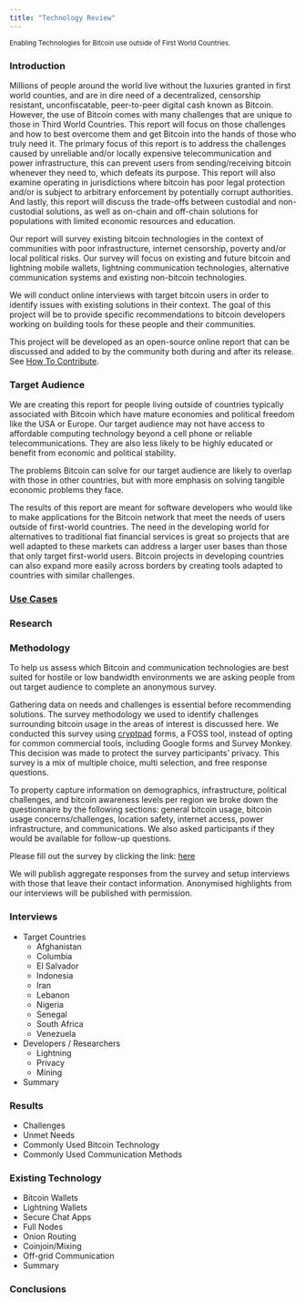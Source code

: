```yaml
---
title: "Technology Review"
---
```

<sub>Enabling Technologies for Bitcoin use outside of First World Countries.</sub>

### Introduction
Millions of people around the world live without the luxuries granted in first world counties, and are in dire need of a decentralized, censorship resistant, unconfiscatable, peer-to-peer digital cash known as Bitcoin. However, the use of Bitcoin comes with many challenges that are unique to those in Third World Countries. This report will focus on those challenges and how to best overcome them and get Bitcoin into the hands of those who truly need it. The primary focus of this report is to address the challenges caused by unreliable and/or locally expensive telecommunication and power infrastructure, this can prevent users from sending/receiving bitcoin whenever they need to, which defeats its purpose. This report will also examine operating in jurisdictions where bitcoin has poor legal protection and/or is subject to arbitrary enforcement by potentially corrupt authorities.  And lastly, this report will discuss the trade-offs between custodial and non-custodial solutions, as well as on-chain and off-chain solutions for populations with limited economic resources and education.

Our report will survey existing bitcoin technologies in the context of communities with poor infrastructure, internet censorship, poverty and/or local political risks. Our survey will focus on existing and future bitcoin and lightning mobile wallets, lightning communication technologies, alternative communication systems and existing non-bitcoin technologies.

We will conduct online interviews with target bitcoin users in order to identify issues with existing solutions in their context. The goal of this project will be to provide specific recommendations to bitcoin developers working on building tools for these people and their communities.

This project will be developed as an open-source online report that can be discussed and added to by the community both during and after its release. See [How To Contribute](contributing.md).

### Target Audience

We are creating this report for people living outside of countries typically associated with Bitcoin which have mature economies and political freedom like the USA or Europe. Our target audience may not have access to affordable computing technology beyond a cell phone or reliable telecommunications. They are also less likely to be highly educated or benefit from economic and political stability. 

The problems Bitcoin can solve for our target audience are likely to overlap with those in other countries, but with more emphasis on solving tangible economic problems they face.

The results of this report are meant for software developers who would like to make applications for the Bitcoin network that meet the needs of users outside of first-world countries. The need in the developing world for alternatives to traditional fiat financial services is great so projects that are well adapted to these markets can address a larger user bases than those that only target first-world users. Bitcoin projects in developing countries can also expand more easily across borders by creating tools adapted to countries with similar challenges.

### [Use Cases](technology_review/use_cases.md)

### Research

### Methodology

To help us assess which Bitcoin and communication technologies are best suited for hostile or low bandwidth environments we are asking people from out target audience to complete an anonymous survey.

Gathering data on needs and challenges is essential before recommending solutions. The survey methodology we used to identify challenges surrounding bitcoin usage in the areas of interest is discussed here. We conducted this survey using [cryptpad](https://cryptpad.fr/form) forms, a FOSS tool, instead of opting for common commercial tools, including Google forms and Survey Monkey. This decision was made to protect the survey participants’ privacy. This survey is a mix of multiple choice, multi selection, and free response questions. 

To property capture information on demographics, infrastructure, political challenges, and bitcoin awareness levels per region we broke down the questionnaire by the following sections: general bitcoin usage, bitcoin usage concerns/challenges, location safety, internet access, power infrastructure, and communications. We also asked participants if they would be available for follow-up questions.

Please fill out the survey by clicking the link: [here](https://cryptpad.fr/form/#/2/form/view/lv7VEOuagTz7oA3dEQ2xqITi31cBNB1TiGSXGb7jaQU/)

We will publish aggregate responses from the survey and setup interviews with those that leave their contact information. Anonymised highlights from our interviews will be published with permission.

### Interviews
* Target Countries
  * Afghanistan
  * Columbia
  * El Salvador
  * Indonesia
  * Iran
  * Lebanon
  * Nigeria
  * Senegal
  * South Africa
  * Venezuela
* Developers / Researchers
  * Lightning
  * Privacy
  * Mining
* Summary

### Results
* Challenges
* Unmet Needs
* Commonly Used Bitcoin Technology
* Commonly Used Communication Methods

### Existing Technology
* Bitcoin Wallets
* Lightning Wallets
* Secure Chat Apps
* Full Nodes
* Onion Routing
* Coinjoin/Mixing
* Off-grid Communication
* Summary

### Conclusions

